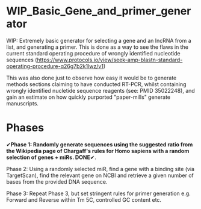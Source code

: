 # WIP_Basic_Gene_and_primer_generator

WIP: Extremely basic generator for selecting a gene and an lncRNA from a list, and generating a primer. This is done as a way to see the flaws in the current standard operating procedure of wrongly identified nucleotide sequences (https://www.protocols.io/view/seek-amp-blastn-standard-operating-procedure-q26g7b2k1lwz/v1)

This was also done just to observe how easy it would be to generate methods sections claiming to have conducted RT-PCR, whilst containing wrongly identified nucletide sequence reagents (see: PMID 35022248), and gain an estimate on how quickly purported "paper-mills" generate manuscripts. 

# Phases

✔**Phase 1: Randomly generate sequences using the suggested ratio from the Wikipedia page of Chargaff's rules for Homo sapiens with a random selection of genes + miRs. DONE**✔. 

Phase 2: Using a randomly selected miR, find a gene with a binding site (via TargetScan), find the relevant gene on NCBI and retrieve a given number of bases from the provided DNA sequence. 

Phase 3: Repeat Phase 3, but set stringent rules for primer generation e.g. Forward and Reverse within Tm 5C, controlled GC content etc. 
